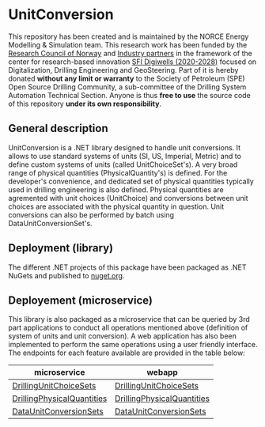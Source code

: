 # UnitConversion

This repository has been created and is maintained by the NORCE Energy Modelling & Simulation team. This research work has been funded by the [Research Council of Norway](https://www.forskningsradet.no/) and [Industry partners](https://www.digiwells.no/about/board/) in the framework of the center for research-based innovation [SFI Digiwells (2020-2028)](https://www.digiwells.no/) focused on Digitalization, Drilling Engineering and GeoSteering. Part of it is hereby donated **without any limit or warranty** to the Society of Petroleum (SPE) Open Source Drilling Community, a sub-committee of the Drilling System Automation Technical Section. Anyone is thus **free to use** the source code of this repository **under its own responsibility**.

## General description
UnitConversion is a .NET library designed to handle unit conversions. It allows to use standard systems of units (SI, US, Imperial, Metric) and to define custom systems of units (called UnitChoiceSet's). A very broad range of physical quantities (PhysicalQuantity's) is defined. For the developer's convenience, and dedicated set of physical quantities typically used in drilling engineering is also defined. Physical quantities are agremented with unit choices (UnitChoice) and conversions between unit choices are associated with the physical quantity in question. Unit conversions can also be performed by batch using DataUnitConversionSet's.

## Deployment (library)
The different .NET projects of this package have been packaged as .NET NuGets and published to [nuget.org](https://www.nuget.org/packages?q=OSDC.UnitConversion&prerel=true&sortby=relevance).

## Deployement (microservice)
This library is also packaged as a microservice that can be queried by 3rd part applications to conduct all operations mentioned above (definition of system of units and unit conversion). A web application has also been implemented to perform the same operations using a user friendly interface. The endpoints for each feature available are provided in the table below:

|microservice|webapp|
|------------|-------------|
|[DrillingUnitChoiceSets](https://app.digiwells.no/DrillingUnitConversion/api/DrillingUnitChoiceSets)|[DrillingUnitChoiceSets](https://app.digiwells.no/DrillingUnitConversion/webapp/DrillingUnitChoiceSets)|
|[DrillingPhysicalQuantities](https://app.digiwells.no/DrillingUnitConversion/api/DrillingPhysicalQuantities)|[DrillingPhysicalQuantities](https://app.digiwells.no/DrillingUnitConversion/webapp/DrillingPhysicalQuantities)|
|[DataUnitConversionSets](https://app.digiwells.no/DrillingUnitConversion/api/DataUnitConversionSets)|[DataUnitConversionSets](https://app.digiwells.no/DrillingUnitConversion/webapp/DataUnitConversionSets)|

